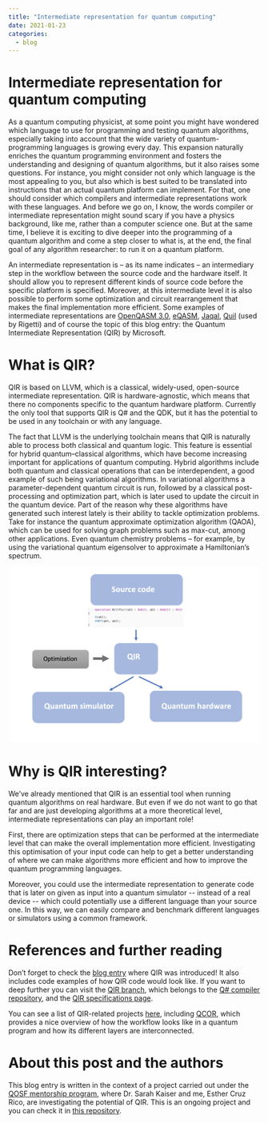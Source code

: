 ```yaml
---
title: "Intermediate representation for quantum computing"
date: 2021-01-23
categories:
  - blog
---
```


# Intermediate representation for quantum computing

As a quantum computing physicist, at some point you might have wondered which language to use for programming and testing quantum algorithms, especially taking into account that the wide variety of quantum-programming languages is growing every day. This expansion naturally enriches the quantum programming environment and fosters the understanding and designing of quantum algorithms, but it also raises some questions. For instance, you might consider not only which language is the most appealing to you, but also which is best suited to be translated into instructions that an actual quantum platform can implement. For that, one should consider which compilers and intermediate representations work with these languages. And before we go on, I know, the words compiler or intermediate representation might sound scary if you have a physics background, like me, rather than a computer science one. But at the same time, I believe it is exciting to dive deeper into the programming of a quantum algorithm and come a step closer to what is, at the end, the final goal of any algorithm researcher: to run it on a quantum platform.

An intermediate representation is – as its name indicates – an intermediary step in the workflow between the source code and the hardware itself. It should allow you to represent different kinds of source code before the specific platform is specified. Moreover, at this intermediate level it is also possible to perform some optimization and circuit rearrangement that makes the final implementation more efficient. Some examples of intermediate representations are [OpenQASM 3.0](https://github.com/QISKit/openqasm), [eQASM](https://arxiv.org/pdf/1808.02449.pdf), [Jaqal](https://www.sandia.gov/quantum/Projects/quantum_assembly_spec.pdf), [Quil](https://github.com/rigetti/quil) (used by Rigetti) and of course the topic of this blog entry: the Quantum Intermediate Representation (QIR) by Microsoft. 

# What is QIR?

QIR is based on LLVM, which is a classical, widely-used, open-source intermediate representation. QIR is hardware-agnostic, which means that there no components specific to the quantum hardware platform. Currently the only tool that supports QIR is Q# and the QDK, but it has the potential to be used in any toolchain or with any language.
 
The fact that LLVM is the underlying toolchain means that QIR is naturally able to process both classical and quantum logic. This feature is essential for hybrid quantum–classical algorithms, which have become increasing important for applications of quantum computing. Hybrid algorithms include both quantum and classical operations that can be interdependent, a good example of such being variational algorithms. In variational algorithms a parameter-dependent quantum circuit is run, followed by a classical post-processing and optimization part, which is later used to update the circuit in the quantum device. Part of the reason why these algorithms have generated such interest lately is their ability to tackle optimization problems. Take for instance the quantum approximate optimization algorithm (QAOA), which can be used for solving graph problems such as max-cut, among other applications. Even quantum chemistry problems – for example, by using the variational quantum eigensolver to approximate a Hamiltonian’s spectrum.

![QIR workflow](/assets/images/qir_diagram.png)

# Why is QIR interesting?
 
We’ve already mentioned that QIR is an essential tool when running quantum algorithms on real hardware. But even if we do not want to go that far and are just developing algorithms at a more theoretical level, intermediate representations can play an important role! 

First, there are optimization steps that can be performed at the intermediate level that can make the overall implementation more efficient. Investigating this optimisation of your input code can help to get a better understanding of where we can make algorithms more efficient and how to improve the quantum programming languages. 

Moreover, you could use the intermediate representation to generate code that is later on given as input into a quantum simulator -- instead of a real device -- which could potentially use a different language than your source one. In this way, we can easily compare and benchmark different languages or simulators using a common framework.

# References and further reading

Don’t forget to check the [blog entry](https://devblogs.microsoft.com/qsharp/introducing-quantum-intermediate-representation-qir/) where QIR was introduced! It also includes code examples of how QIR code would look like. If you want to deep further you can visit the [QIR branch](https://github.com/microsoft/qsharp-compiler/tree/feature/qir), which belongs to the [Q# compiler repository](https://github.com/microsoft/qsharp-compiler), and the [QIR specifications page](https://github.com/microsoft/qsharp-language/tree/main/Specifications/QIR).

You can see a list of QIR-related projects [here](https://github.com/microsoft/qsharp-language/blob/main/Specifications/QIR/List.md), including [QCOR](https://qcor.ornl.gov/), which provides a nice overview of how the workflow looks like in a quantum program and how its different layers are interconnected.


# About this post and the authors

This blog entry is written in the context of a project carried out under the [QOSF mentorship program](https://qosf.org/qc_mentorship/), where Dr. Sarah Kaiser and me, Esther Cruz Rico, are investigating the potential of QIR. This is an ongoing project and you can check it in [this repository](https://github.com/esthercruz/qosf_mentorship_project). 

